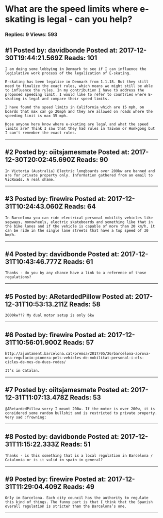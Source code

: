 # What are the speed limits where e-skating is legal - can you help?

### Replies: 9 Views: 593

## \#1 Posted by: davidbonde Posted at: 2017-12-30T19:44:21.569Z Reads: 101

```
I am doing some lobbying in Denmark to see if I can influence the legislative work process of the legalization of E-skating. 

E-skating has been legalize in Denmark from 1.1.18. But they still need to finalize the exact rules, which means we might still be able to influence the rules. In my contribution I have to address the proposed speeding limit. I would like to refer to countries where E-skating is legal and compare their speed limits. 

I have found the speed limits in California which are 15 mph. on boards that max can go 20mph and they are allowed on roads where the speeding limit is max 35 mph. 

Dose anyone here know where e-skating are legal and what the speed limits are? Think I saw that they had rules in Taiwan or Honkgong but I can't remember the exact rules.
```

---
## \#2 Posted by: oiitsjamesmate Posted at: 2017-12-30T20:02:45.690Z Reads: 90

```
In Victoria (Australia) Electric longboards over 200kw are banned and are for private property only. Information gathered from an email to VicRoads. A real shame.
```

---
## \#3 Posted by: firewire Posted at: 2017-12-31T10:24:43.060Z Reads: 64

```
In Barcelona you can ride electrical personal mobility vehicles like segways, monowheels, electric skateboards and something like that in the bike lanes and if the vehicle is capable of more than 20 km/h, it can be ride in the single lane streets that have a top speed of 30 km/h.
```

---
## \#4 Posted by: davidbonde Posted at: 2017-12-31T10:43:46.777Z Reads: 61

```
Thanks - do you by any chance have a link to a reference of those regulations?
```

---
## \#5 Posted by: ARetardedPillow Posted at: 2017-12-31T10:53:13.211Z Reads: 58

```
2000kw??? My dual motor setup is only 6kw
```

---
## \#6 Posted by: firewire Posted at: 2017-12-31T10:56:01.900Z Reads: 57

```
http://ajuntament.barcelona.cat/premsa/2017/05/26/barcelona-aprova-una-regulacio-pionera-pels-vehicles-de-mobilitat-personal-i-els-cicles-de-mes-de-dues-rodes/

It’s in Catalan.
```

---
## \#7 Posted by: oiitsjamesmate Posted at: 2017-12-31T11:07:13.478Z Reads: 53

```
@ARetardedPillow sorry I meant 200w. If the motor is over 200w, it is considered some random bullshit and is restricted to private property. Very sad :frowning:
```

---
## \#8 Posted by: davidbonde Posted at: 2017-12-31T11:15:22.333Z Reads: 51

```
Thanks - is this something that is a local regulation in Barcelona / Catalonia or is it valid in spain in general?
```

---
## \#9 Posted by: firewire Posted at: 2017-12-31T11:29:04.409Z Reads: 49

```
Only in Barcelona. Each city council has the authority to regulate this kind of things. The funny part is that I think that the Spanish overall regulation is stricter than the Barcelona’s one.
```

---
